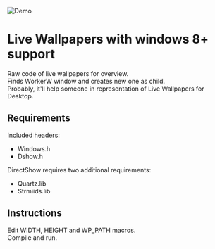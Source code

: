 ![Demo](demo_Trim.gif)

# Live Wallpapers with windows 8+ support
Raw code of live wallpapers for overview.  
Finds WorkerW window and creates new one as child.  
Probably, it'll help someone in representation of Live Wallpapers for Desktop.  

## Requirements
Included headers:
*  Windows.h
*  Dshow.h

DirectShow requires two additional requirements:  
*  Quartz.lib
*  Strmiids.lib

## Instructions
Edit WIDTH, HEIGHT and WP_PATH macros.  
Compile and run.
